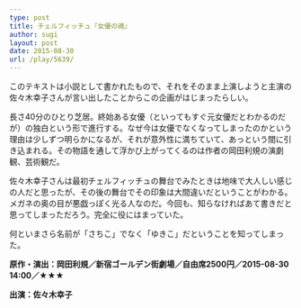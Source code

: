 ```yaml
---
type: post
title: チェルフィッチュ『女優の魂』
author: sugi
layout: post
date: 2015-08-30
url: /play/5639/
---
```

このテキストは小説として書かれたもので、それをそのまま上演しようと主演の佐々木幸子さんが言い出したことからこの企画がはじまったらしい。

長さ40分のひとり芝居。終始ある女優（といってもすぐ元女優だとわかるのだが）の独白という形で進行する。なぜ今は女優でなくなってしまったのかという理由は少しずつ明らかになるが、それが意外性に満ちていて、あっという間に引き込まれる。その物語を通して浮かび上がってくるのは作者の岡田利規の演劇観、芸術観だ。

佐々木幸子さんは最初チェルフィッチュの舞台でみたときは地味で大人しい感じの人だと思ったが、その後の舞台でその印象は大間違いだということがわかる。メガネの奥の目が悪戯っぽく光る人なのだ。今回も、知らなければあて書きだと思ってしまっただろう。完全に役にはまっていた。

何といまさら名前が「さちこ」でなく「ゆきこ」だということを知ってしまった。

**原作・演出：岡田利規／新宿ゴールデン街劇場／自由席2500円／2015-08-30 14:00／★★★**

**出演：佐々木幸子**
